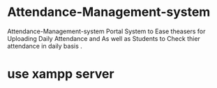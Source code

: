 # Attendance-Management-system
Attendance-Management-system Portal System  to Ease theasers for Uploading Daily Attendance and As well as Students to Check thier attendance in daily basis .
# use xampp server
